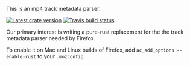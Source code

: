This is an mp4 track metadata parser.

[![Latest crate version](https://meritbadge.herokuapp.com/mp4parse)](https://crates.io/crates/mp4parse)
[![Travis build status](https://travis-ci.org/mozilla/mp4parse-rust.svg)](https://travis-ci.org/mozilla/mp4parse-rust)

Our primary interest is writing a pure-rust replacement for the
the track metadata parser needed by Firefox.

To enable it on Mac and Linux builds of Firefox, add `ac_add_options --enable-rust` to your `.mozconfig`.
